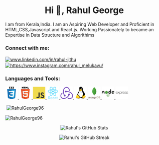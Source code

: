 <h1 align="center">Hi 👋,  Rahul George</h1>
<p>I am from Kerala,India.
  I am an Aspiring Web Developer  and
  Proficient in HTML,CSS,Javascript and React.js.
  Working Passionately to became an Expertise in Data Structure and Algorithims</p>
<h3 align="left">Connect with me:</h3>
<p align="left">
<a href="https://linkedin.com/in/www.linkedin.com/in/rahul-jithu" target="blank"><img align="center" src="https://raw.githubusercontent.com/rahuldkjain/github-profile-readme-generator/master/src/images/icons/Social/linked-in-alt.svg" alt="www.linkedin.com/in/rahul-jithu" height="30" width="40" /></a>
<a href="https://instagram.com/https://www.instagram.com/rahul_melukavu/" target="blank"><img align="center" src="https://raw.githubusercontent.com/rahuldkjain/github-profile-readme-generator/master/src/images/icons/Social/instagram.svg" alt="https://www.instagram.com/rahul_melukavu/" height="30" width="40" /></a>
</p>

<h3 align="left">Languages and Tools:</h3>
<p align="left"> <a href="https://www.w3schools.com/css/" target="_blank" rel="noreferrer"> <img src="https://raw.githubusercontent.com/devicons/devicon/master/icons/css3/css3-original-wordmark.svg" alt="css3" width="40" height="40"/> </a>  <a href="https://www.w3.org/html/" target="_blank" rel="noreferrer"> <img src="https://raw.githubusercontent.com/devicons/devicon/master/icons/html5/html5-original-wordmark.svg" alt="html5" width="40" height="40"/> </a> <a href="https://developer.mozilla.org/en-US/docs/Web/JavaScript" target="_blank" rel="noreferrer"> <img src="https://raw.githubusercontent.com/devicons/devicon/master/icons/javascript/javascript-original.svg" alt="javascript" width="40" height="40"/> </a> <a href="https://reactjs.org/" target="_blank" rel="noreferrer"> <img src="https://raw.githubusercontent.com/devicons/devicon/master/icons/react/react-original-wordmark.svg" alt="react" width="40" height="40"/> </a> <a href="https://redux.js.org" target="_blank" rel="noreferrer"> <img src="https://raw.githubusercontent.com/devicons/devicon/master/icons/redux/redux-original.svg" alt="redux" width="40" height="40"/> </a> 
 <a href="https://www.linux.org/" target="_blank" rel="noreferrer"> <img src="https://raw.githubusercontent.com/devicons/devicon/master/icons/linux/linux-original.svg" alt="linux" width="40" height="40"/> </a> <a href="https://www.mongodb.com/" target="_blank" rel="noreferrer"> <img src="https://raw.githubusercontent.com/devicons/devicon/master/icons/mongodb/mongodb-original-wordmark.svg" alt="mongodb" width="40" height="40"/> </a> <a href="https://nodejs.org" target="_blank" rel="noreferrer"> <img src="https://raw.githubusercontent.com/devicons/devicon/master/icons/nodejs/nodejs-original-wordmark.svg" alt="nodejs" width="40" height="40"/> </a> <a href="https://expressjs.com" target="_blank" rel="noreferrer"> <img src="https://raw.githubusercontent.com/devicons/devicon/master/icons/express/express-original-wordmark.svg" alt="express" width="40" height="40"/> </a>
  </p>
<p>&nbsp;<img align="center" src="https://github-readme-stats.vercel.app/api?username=RahulGeorge96&show_icons=true&locale=en" alt="RahulGeorge96" /></p>

<p><img align="center" src="https://github-readme-streak-stats.herokuapp.com/?user=RahulGeorge96&" alt="RahulGeorge96" /></p>

<p align="center">
  <img src="https://github-readme-stats.vercel.app/api?username=RahulGeorge96&show_icons=true&locale=en" alt="Rahul's GitHub Stats" />
</p>

<p align="center">
  <img src="https://github-readme-streak-stats.herokuapp.com/?user=RahulGeorge96&" alt="Rahul's GitHub Streak" />
</p>
